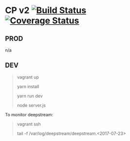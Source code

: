CP v2 [![Build Status](https://travis-ci.org/joetm/cp2.svg?branch=master)](https://travis-ci.org/joetm/cp2) [![Coverage Status](https://coveralls.io/repos/github/joetm/cp2/badge.svg?branch=master)](https://coveralls.io/github/joetm/cp2?branch=master)
=====

PROD
----

n/a

DEV
----

> vagrant up
>
> yarn install
>
> yarn run dev
>
> node server.js

To monitor deepstream:

> vagrant ssh
>
> tail -f /var/log/deepstream/deepstream.<2017-07-23>


